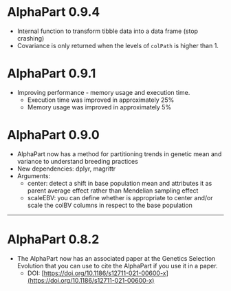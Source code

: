 # AlphaPart 0.9.4

* Internal function to transform tibble data into a data frame (stop crashing)
* Covariance is only returned when the levels of ```colPath``` is higher than 1. 


# AlphaPart 0.9.1

* Improving performance - memory usage and execution time.
  * Execution time was improved in approximately 25%
  * Memory usage was improved in approximately 5%

# AlphaPart 0.9.0

* AlphaPart now  has a method for partitioning trends in genetic mean and variance to understand breeding practices
* New dependencies: dplyr, magrittr
* Arguments:
    * center: detect a shift in base population mean and attributes it as parent average effect rather than Mendelian sampling effect
    * scaleEBV: you can define whether is appropriate to center and/or scale the colBV columns in respect to the base population

---

# AlphaPart 0.8.2

* The AlphaPart now has an associated paper at the Genetics Selection Evolution that you can use to cite the AlphaPart if you use it in a paper.
    * DOI: [https://doi.org/10.1186/s12711-021-00600-x](https://doi.org/10.1186/s12711-021-00600-x)

